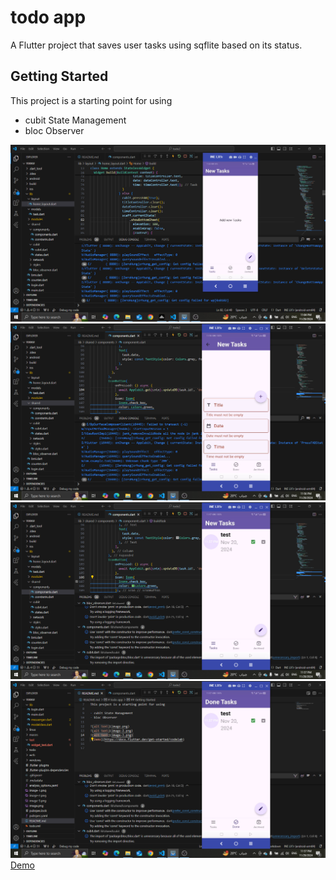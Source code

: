 # todo app

A Flutter project that saves user tasks using sqflite based on its status.

## Getting Started

This project is a starting point for using 

- cubit State Management 
- bloc Observer

![alt text](image.png)
![alt text](image-2.png)
![alt text](image-3.png)
![alt text](image-4.png)
 [Demo](https://drive.google.com/file/d/1XlLgzTEzPe2OJwXguQ8D8HcZvfnzZn-J/view?usp=drive_link)

